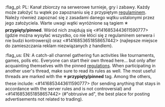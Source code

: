 :flag_pl: PL: Kanał zbiorczy na serwerowe turnieje, gry i zabawy. Każdy może założyć tu wątek po zapoznaniu się z przypiętym [regulaminem](<https://discord.com/channels/822931925618524240/1415101729804124361/1416840557296095282>). Należy również zapoznać się z zasadami danego wątku ustalonymi przez jego założyciela.
Warte uwagi wątki wyróżnione są tagiem **⭐ przypięty/pinned**. Wśród nich znajdują się <#1416853443611590777> (gdzie można wysyłać wszystko, co nie kłóci się z regulaminem serwera i nie budzi kontrowersji) oraz <#1416853651858657442> (najlepsze miejsce do zamieszczania reklam niezwiązanych z handlem).

:flag_us: EN: A catch-all channel gathering fun activities like tournaments, games, polls etc. Everyone can start their own thread here... but only after acquainting themselves with the pinned [regulations](<https://discord.com/channels/822931925618524240/1415101729804124361/1416840564229406740>). When participating in another user's thread, make sure to read its rules as well.
The most useful threads are marked with the **⭐ przypięty/pinned** tag. Among the others, these include: <#1416853443611590777> (for sending anything that stays in accordance with the server rules and is not controversial) and <#1416853651858657442> (#"obtrusive ad", the best place for posting advertisements not related to trading).
